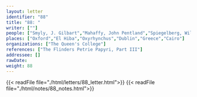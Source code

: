 ```yaml
---
layout: letter
identifier: "88"
title: "88: "
writer: [""]
people: ["Smyly, J. Gilbart","Mahaffy, John Pentland","Spiegelberg, Wilhelm","Grenfell, Bernard Pyne"]
places: ["Oxford","El Hiba","Oxyrhynchus","Dublin","Greece","Cairo"]
organizations: ["The Queen's College"]
references: ["The Flinders Petrie Papyri, Part III"]
addressee: []
rawDate: 
weight: 88
---
```

{{< readFile file="./html/letters/88_letter.html">}}
{{< readFile file="./html/notes/88_notes.html">}}